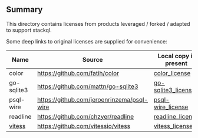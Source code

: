 
## Summary

This directory contains licenses from products leveraged / forked / adapted to support stackql.

Some deep links to original licenses are supplied for convenience:


| Name  | Source | Local copy if present | Original License |
| ----- | ----- | ------ | ------ |
| color | https://github.com/fatih/color | [color_license](/docs/licenses/color_license) | https://github.com/fatih/color/blob/master/LICENSE.md |
| go-sqlite3 | https://github.com/mattn/go-sqlite3 | [go-sqlite3_license](/docs/licenses/go-sqlite3_license) | https://github.com/mattn/go-sqlite3/blob/master/LICENSE |
| psql-wire | https://github.com/jeroenrinzema/psql-wire | [psql-wire_license](/docs/licenses/psql-wire_license) | https://github.com/jeroenrinzema/psql-wire/blob/ccdd1b552fc805192177fb5263a67b735603406e/LICENSE |
| readline | https://github.com/chzyer/readline | [readline_license](/docs/licenses/readline_license) | https://github.com/chzyer/readline/blob/master/LICENSE |
| [vitess](https://vitess.io) | https://github.com/vitessio/vitess | [vitess_license](/docs/licenses/vitess_license) | https://github.com/vitessio/vitess/blob/main/LICENSE |

